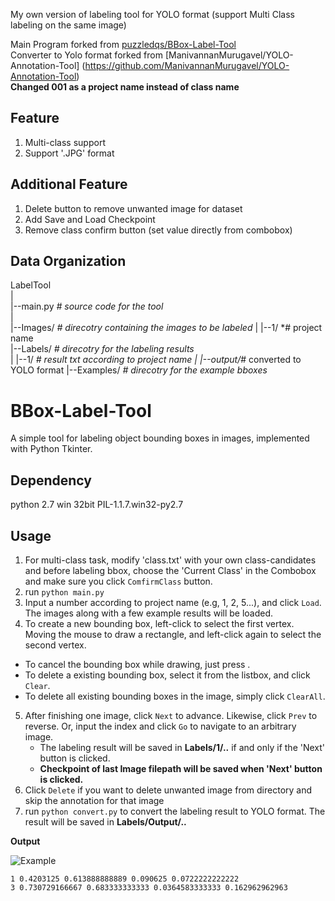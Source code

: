 My own version of labeling tool for YOLO format (support Multi Class labeling on the same image)

Main Program forked from [puzzledqs/BBox-Label-Tool](https://github.com/puzzledqs/BBox-Label-Tool/tree/multi-class)<br>
Converter to Yolo format forked from [ManivannanMurugavel/YOLO-Annotation-Tool] (https://github.com/ManivannanMurugavel/YOLO-Annotation-Tool)<br>
**Changed 001 as a project name instead of class name**

## Feature
1. Multi-class support 
2. Support '.JPG' format

## Additional Feature
1. Delete button to remove unwanted image for dataset
2. Add Save and Load Checkpoint
3. Remove class confirm button (set value directly from combobox)

Data Organization
-----------------
LabelTool  
|  
|--main.py   *# source code for the tool*  
|  
|--Images/   *# direcotry containing the images to be labeled* 
|  |--1/     *# project name  
|--Labels/   *# direcotry for the labeling results*  
|  |--1/     *# result txt according to project name
|  |--output/*# converted to YOLO format
|--Examples/  *# direcotry for the example bboxes* 

BBox-Label-Tool
===============

A simple tool for labeling object bounding boxes in images, implemented with Python Tkinter. 

Dependency
----------
python 2.7 win 32bit
PIL-1.1.7.win32-py2.7

## Usage
1. For multi-class task, modify 'class.txt' with your own class-candidates and before labeling bbox, choose the 'Current Class' in the Combobox and make sure you click `ComfirmClass` button.
2. run `python main.py` 
3. Input a number according to project name (e.g, 1, 2, 5...), and click `Load`. The images along with a few example results will be loaded.
4. To create a new bounding box, left-click to select the first vertex. Moving the mouse to draw a rectangle, and left-click again to select the second vertex.
  - To cancel the bounding box while drawing, just press <Esc>.
  - To delete a existing bounding box, select it from the listbox, and click `Clear`.
  - To delete all existing bounding boxes in the image, simply click `ClearAll`.
5. After finishing one image, click `Next` to advance. Likewise, click `Prev` to reverse. Or, input the index and click `Go` to navigate to an arbitrary image.
   - The labeling result will be saved in **Labels/1/..** if and only if the 'Next' button is clicked.
   - **Checkpoint of last Image filepath will be saved when 'Next' button is clicked.**
6. Click `Delete` if you want to delete unwanted image from directory and skip the annotation for that image
7. run `python convert.py` to convert the labeling result to YOLO format. The result will be saved in **Labels/Output/..**
   
**Output**

![Example](https://github.com/gameon67/Yolo_MultiClass_LabelTool/blob/master/Examples/demo/Capture.JPG)

    1 0.4203125 0.613888888889 0.090625 0.0722222222222
    3 0.730729166667 0.683333333333 0.0364583333333 0.162962962963
